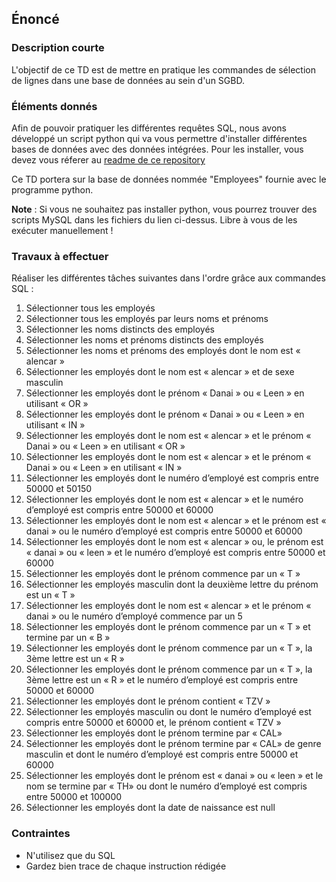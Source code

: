 ## Énoncé

### Description courte

L'objectif de ce TD est de mettre en pratique les commandes de sélection de lignes dans une base de données au sein d'un SGBD.

### Éléments donnés 

Afin de pouvoir pratiquer les différentes requêtes SQL, nous avons développé un script python qui va vous permettre d'installer différentes bases de données avec des données intégrées. Pour les installer, vous devez vous réferer au <a href="https://github.com/Microleadoff/database-installer-py" title="repository du code python d'installation des bases de données" target="_blank">readme de ce repository</a>

Ce TD portera sur la base de données nommée "Employees" fournie avec le programme python.

**Note** : Si vous ne souhaitez pas installer python, vous pourrez trouver des scripts MySQL dans les fichiers du lien ci-dessus. Libre à vous de les exécuter manuellement !

### Travaux à effectuer

Réaliser les différentes tâches suivantes dans l'ordre grâce aux commandes SQL :


1. Sélectionner tous les employés
2. Sélectionner tous les employés par leurs noms et prénoms
3. Sélectionner les noms distincts des employés 
4. Sélectionner les noms et prénoms distincts des employés 
5. Sélectionner les noms et prénoms des employés dont le nom est « alencar »
6. Sélectionner les employés dont le nom est « alencar » et de sexe masculin 
7. Sélectionner les employés dont le prénom « Danai » ou « Leen » en utilisant « OR »
8. Sélectionner les employés dont le prénom « Danai » ou « Leen » en utilisant « IN »
9. Sélectionner les employés dont le nom est « alencar » et le prénom « Danai » ou « Leen » en utilisant « OR »
10. Sélectionner les employés dont le nom est « alencar » et le prénom « Danai » ou « Leen » en utilisant « IN »
11. Sélectionner les employés dont le numéro d’employé est compris entre 50000 et 50150
12. Sélectionner les employés dont le nom est « alencar » et le numéro d’employé est compris entre 50000 et 60000
13. Sélectionner les employés dont le nom est « alencar » et le prénom est « danai » ou le numéro d’employé est compris entre 50000 et 60000 
14. Sélectionner les employés dont le nom est « alencar » ou, le prénom est « danai » ou « leen » et le numéro d’employé est compris entre 50000 et 60000
15. Sélectionner les employés dont le prénom commence par un « T » 
16. Sélectionner les employés masculin dont la deuxième lettre du prénom est un « T » 
17. Sélectionner les employés dont le nom est « alencar » et le prénom « danai » ou le numéro d’employé commence par un 5 
18. Sélectionner les employés dont le prénom commence par un « T » et termine par un « B »
19. Sélectionner les employés dont le prénom commence par un « T », la 3ème lettre est un « R »
20. Sélectionner les employés dont le prénom commence par un « T », la 3ème lettre est un « R » et le numéro d’employé est compris entre 50000 et 60000 
21. Sélectionner les employés dont le prénom contient « TZV » 
22. Sélectionner les employés masculin ou dont le numéro d’employé est compris entre 50000 et 60000 et, le prénom contient « TZV »
23. Sélectionner les employés dont le prénom termine par « CAL»
24. Sélectionner les employés dont le prénom termine par « CAL» de genre masculin et dont le numéro d’employé est compris entre 50000 et 60000 
25. Sélectionner les employés dont le prénom est « danai » ou « leen » et le nom se termine par « TH» ou dont le numéro d’employé est compris entre 50000 et 100000 
26. Sélectionner les employés dont la date de naissance est null



### Contraintes

- N'utilisez que du SQL
- Gardez bien trace de chaque instruction rédigée